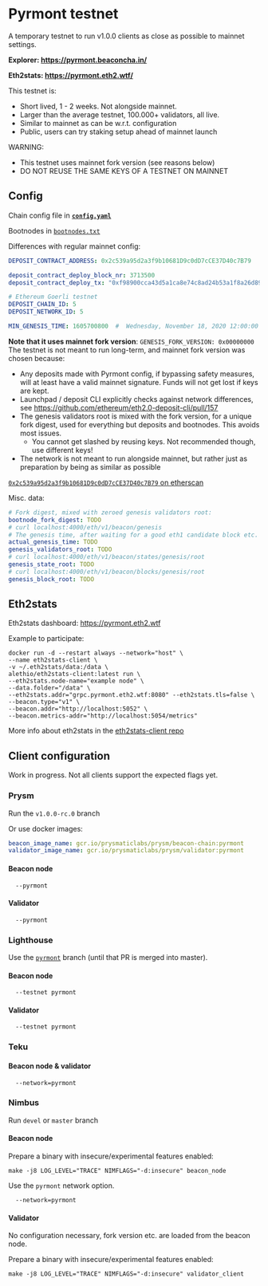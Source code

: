 # Pyrmont testnet

A temporary testnet to run v1.0.0 clients as close as possible to mainnet settings.

**Explorer: https://pyrmont.beaconcha.in/**

**Eth2stats: https://pyrmont.eth2.wtf/**

This testnet is:
- Short lived, 1 - 2 weeks. Not alongside mainnet.
- Larger than the average testnet, 100.000+ validators, all live.
- Similar to mainnet as can be w.r.t. configuration
- Public, users can try staking setup ahead of mainnet launch

WARNING:
- This testnet uses mainnet fork version (see reasons below)
- DO NOT REUSE THE SAME KEYS OF A TESTNET ON MAINNET


## Config

Chain config file in **[`config.yaml`](./config.yaml)**

Bootnodes in [`bootnodes.txt`](./bootnodes.txt)

Differences with regular mainnet config:
```yaml
DEPOSIT_CONTRACT_ADDRESS: 0x2c539a95d2a3f9b10681D9c0dD7cCE37D40c7B79

deposit_contract_deploy_block_nr: 3713500
deposit_contract_deploy_tx: "0xf98900cca43d5a1ca8e74c8ad24b53a1f8a26d89f51980964a632eb45f219171"

# Ethereum Goerli testnet
DEPOSIT_CHAIN_ID: 5
DEPOSIT_NETWORK_ID: 5

MIN_GENESIS_TIME: 1605700800  #  Wednesday, November 18, 2020 12:00:00 PM UTC
```

**Note that it uses mainnet fork version**: `GENESIS_FORK_VERSION: 0x00000000`
The testnet is not meant to run long-term, and mainnet fork version was chosen because:
- Any deposits made with Pyrmont config, if bypassing safety measures, will at least have a valid mainnet signature. Funds will not get lost if keys are kept.
- Launchpad / deposit CLI explicitly checks against network differences, see https://github.com/ethereum/eth2.0-deposit-cli/pull/157 
- The genesis validators root is mixed with the fork version, for a unique fork digest, used for everything but deposits and bootnodes. This avoids most issues.
  - You cannot get slashed by reusing keys. Not recommended though, use different keys!
- The network is not meant to run alongside mainnet, but rather just as preparation by being as similar as possible

[`0x2c539a95d2a3f9b10681D9c0dD7cCE37D40c7B79` on etherscan](https://goerli.etherscan.io/address/0x2c539a95d2a3f9b10681D9c0dD7cCE37D40c7B79)

Misc. data:
```yaml
# Fork digest, mixed with zeroed genesis validators root: 
bootnode_fork_digest: TODO
# curl localhost:4000/eth/v1/beacon/genesis
# The genesis time, after waiting for a good eth1 candidate block etc.
actual_genesis_time: TODO
genesis_validators_root: TODO
# curl localhost:4000/eth/v1/beacon/states/genesis/root
genesis_state_root: TODO
# curl localhost:4000/eth/v1/beacon/blocks/genesis/root
genesis_block_root: TODO
```

## Eth2stats

Eth2stats dashboard: https://pyrmont.eth2.wtf

Example to participate:
```
docker run -d --restart always --network="host" \
--name eth2stats-client \
-v ~/.eth2stats/data:/data \
alethio/eth2stats-client:latest run \
--eth2stats.node-name="example node" \
--data.folder="/data" \
--eth2stats.addr="grpc.pyrmont.eth2.wtf:8080" --eth2stats.tls=false \
--beacon.type="v1" \
--beacon.addr="http://localhost:5052" \
--beacon.metrics-addr="http://localhost:5054/metrics"
```

More info about eth2stats in the [eth2stats-client repo](https://github.com/Alethio/eth2stats-client/blob/master/README.md)


## Client configuration

Work in progress. Not all clients support the expected flags yet.

### Prysm

Run the `v1.0.0-rc.0` branch

Or use docker images:

```yaml
beacon_image_name: gcr.io/prysmaticlabs/prysm/beacon-chain:pyrmont
validator_image_name: gcr.io/prysmaticlabs/prysm/validator:pyrmont
```

#### Beacon node

```
  --pyrmont
```

#### Validator

```
  --pyrmont
```


### Lighthouse

Use the [`pyrmont`](https://github.com/sigp/lighthouse/pull/1874) branch (until that PR is merged into master).

#### Beacon node

```
  --testnet pyrmont
```

#### Validator
```
  --testnet pyrmont
```

### Teku

#### Beacon node & validator

```
  --network=pyrmont
```

### Nimbus

Run `devel` or `master` branch

#### Beacon node

Prepare a binary with insecure/experimental features enabled:
```shell script
make -j8 LOG_LEVEL="TRACE" NIMFLAGS="-d:insecure" beacon_node
```

Use the `pyrmont` network option.

```
  --network=pyrmont
```

#### Validator

No configuration necessary, fork version etc. are loaded from the beacon node.

Prepare a binary with insecure/experimental features enabled:
```shell script
make -j8 LOG_LEVEL="TRACE" NIMFLAGS="-d:insecure" validator_client
```

